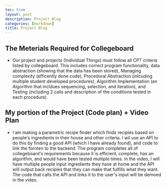 ```yaml
---
toc: true
layout: post
description: Project Blog
categories: [markdown]
title: Project Blog
---
```


## The Meterials Required for Collegeboard

- Our project and projects (Individual Things) must follow all CPT criteria listed by collegeboard. This includes correct program functionality, data abstraction
(showing that the data has been stored), Managing complexity (efficently done code), Procedural Abstraction (inlcuding multiple student developed procedures), 
Algorithm Implementation (an Algorithm that incldues sequencing, selection, and iteration), and Testing (including 2 calls and description of the conditions tested in each procedure).

## My portion of the Project (Code plan) + Video Plan

- I am making a parametric recipe finder which finds recipies based on people's ingredients in their house and other criteria. I wil use an API to do this by finding a good API
(which I have already found), and  code to link the fornten to the backend. The program completes all of collegeboard's requirements because it is efficient, complete, has an algorithm, and would have been tested multiple times.
in the video, I will have multiple people input ingredients they have at home and the API will output back recipies that they can make that fulfills what they want.
The code that calls the API and links it to the user's input will be demoed in the video.


